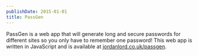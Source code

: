```yaml
---
publishDate: 2015-01-01
title: PassGen
---
```


PassGen is a web app that will generate long and secure passwords for different
sites so you only have to remember one password! This web app is written in
JavaScript and is available at
[jordanlord.co.uk/passgen](http://jordanlord.co.uk/passgen).
